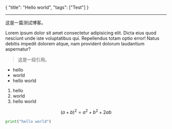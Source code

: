 {
  "title": "Hello world",
  "tags": ["Test"]
}

---

这是一篇测试博客。

Lorem ipsum dolor sit amet consectetur adipisicing elit. Dicta eius quod nesciunt unde iste voluptatibus qui. Repellendus totam optio error! Natus debitis impedit dolorem atque, nam provident dolorum laudantium aspernatur?

> 这是一段引用。

- hello
- world
- hello world

1. hello
2. world
3. hello world

$$(a+b)^2=a^2+b^2+2ab$$

```python
print("hello world")
```
